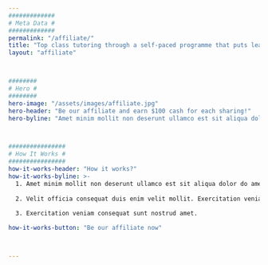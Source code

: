 ```yaml
---
#############
# Meta Data #
#############
permalink: "/affiliate/"
title: "Top class tutoring through a self-paced programme that puts learning in the palm of your hand"
layout: "affiliate"



########
# Hero #
########
hero-image: "/assets/images/affiliate.jpg"
hero-header: "Be our affiliate and earn $100 cash for each sharing!"
hero-byline: "Amet minim mollit non deserunt ullamco est sit aliqua dolor do amet sint. Velit officia consequat duis enim velit mollit. Exercitation veniam consequat sunt nostrud amet."



################
# How It Works #
################
how-it-works-header: "How it works?"
how-it-works-byline: >-
  1. Amet minim mollit non deserunt ullamco est sit aliqua dolor do amet sint.
  
  2. Velit officia consequat duis enim velit mollit. Exercitation veniam consequat sunt nostrud amet.
  
  3. Exercitation veniam consequat sunt nostrud amet.

how-it-works-button: "Be our affiliate now"



---
```

